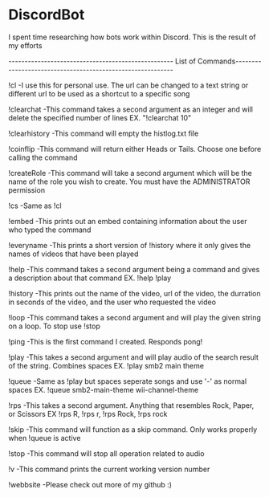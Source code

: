 # DiscordBot
I spent time researching how bots work within Discord. This is the result of my efforts

--------------------------------------------------- List of Commands----------------------------------------------------------- 

!cl         -I use this for personal use. The url can be changed to a text string or different url to be used as a shortcut to a specific song

!clearchat  -This command takes a second argument as an integer and will delete the specified number of lines EX. "!clearchat 10"

!clearhistory   -This command will empty the histlog.txt file

!coinflip   -This command will return either Heads or Tails. Choose one before calling the command

!createRole -This command will take a second argument which will be the name of the role you wish to create. You must have the ADMINISTRATOR permission

!cs         -Same as !cl

!embed      -This prints out an embed containing information about the user who typed the command

!everyname  -This prints a short version of !history where it only gives the names of videos that have been played

!help       -This command takes a second argument being a command and gives a description about that command EX. !help !play

!history    -This prints out the name of the video, url of the video, the durration in seconds of the video, and the user who requested the video

!loop       -This command takes a second argument and will play the given string on a loop. To stop use !stop

!ping       -This is the first command I created. Responds pong!

!play       -This takes a second argument and will play audio of the search result of the string. Combines spaces EX. !play smb2 main theme

!queue      -Same as !play but spaces seperate songs and use '-' as normal spaces EX. !queue smb2-main-theme wii-channel-theme

!rps        -This takes a second argument. Anything that resembles Rock, Paper, or Scissors EX !rps R, !rps r, !rps Rock, !rps rock

!skip       -This command will function as a skip command. Only works properly when !queue is active

!stop       -This command will stop all operation related to audio

!v          -This command prints the current working version number

!webbsite   -Please check out more of my github :)
